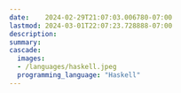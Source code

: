 ```yaml
---
date:    2024-02-29T21:07:03.006780-07:00
lastmod: 2024-03-01T22:07:23.728888-07:00
description: 
summary:     
cascade:
  images:
  - /languages/haskell.jpeg
  programming_language: "Haskell"
---
```

